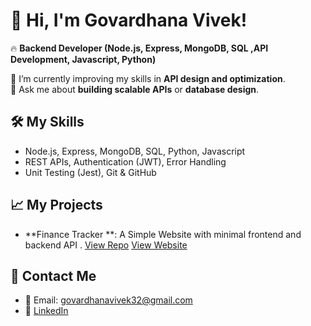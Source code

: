 # 👋 Hi, I'm Govardhana Vivek!

🔥 **Backend Developer (Node.js, Express, MongoDB, SQL ,API Development, Javascript, Python)**  

🌱 I’m currently improving my skills in **API design and optimization**.  
💬 Ask me about **building scalable APIs** or **database design**.  

## 🛠️ **My Skills**
- Node.js, Express, MongoDB, SQL, Python, Javascript
- REST APIs, Authentication (JWT), Error Handling  
- Unit Testing (Jest), Git & GitHub

## 📈 **My Projects**
- **Finance Tracker **: A Simple Website with minimal frontend and backend API . [View Repo](https://github.com/GOVARDHANAVIVEK/FinanceTracker) [View Website](https://financetracker-jlmk.onrender.com/) 

## 💼 **Contact Me**
- 📧 Email: [govardhanavivek32@gmail.com](govardhanavivek32@gmail.com)  
- 🔗 [LinkedIn](https://www.linkedin.com/in/govardhanavivek/)  
